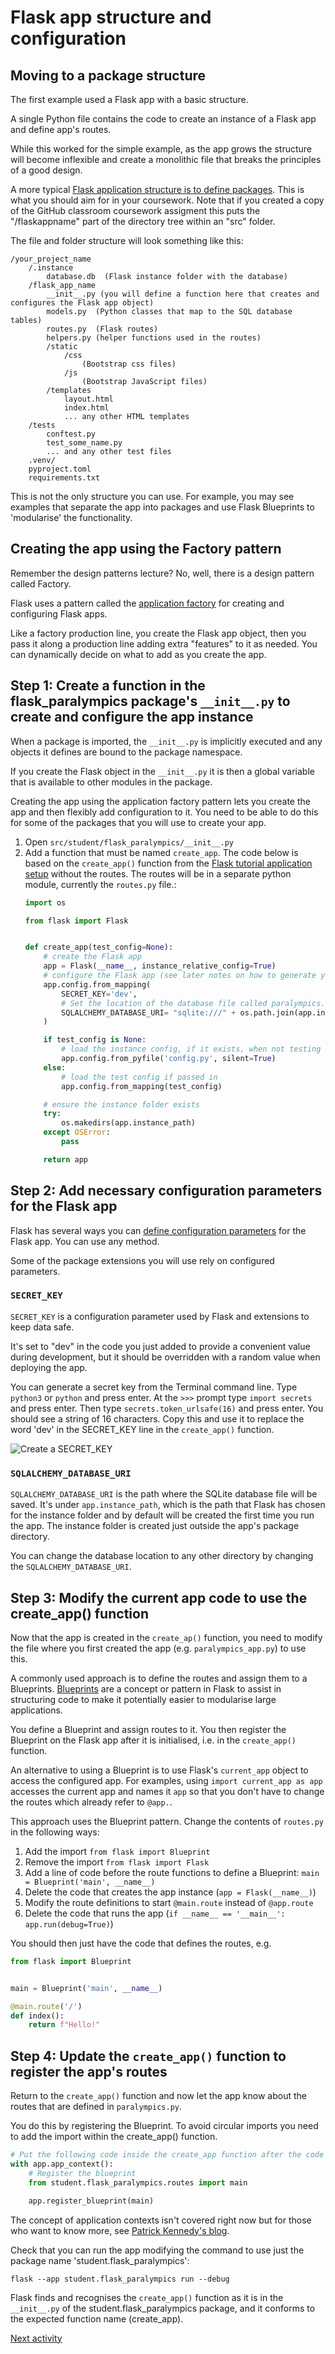 # Flask app structure and configuration

## Moving to a package structure

The first example used a Flask app with a basic structure.

A single Python file contains the code to create an instance of a Flask app and define app's routes.

While this worked for the simple example, as the app grows the structure will become inflexible and create a monolithic
file that breaks the principles of a good design.

A more
typical [Flask application structure is to define packages](https://flask.palletsprojects.com/en/stable/patterns/packages/).
This is what you should aim for in your coursework. Note that if you created a copy of the GitHub classroom coursework assigment this puts the "/flaskappname" part of the directory tree within an "src" folder.

The file and folder structure will look something like this:

```text
/your_project_name
    /.instance
        database.db  (Flask instance folder with the database)
    /flask_app_name
        __init__.py (you will define a function here that creates and configures the Flask app object)
        models.py  (Python classes that map to the SQL database tables)
        routes.py  (Flask routes)
        helpers.py (helper functions used in the routes)
        /static
            /css
                (Bootstrap css files)
            /js
                (Bootstrap JavaScript files)
        /templates
            layout.html
            index.html
            ... any other HTML templates
    /tests
        conftest.py
        test_some_name.py
        ... and any other test files
    .venv/
    pyproject.toml
    requirements.txt
```

This is not the only structure you can use. For example, you may see examples that separate the app into packages and
use Flask Blueprints to 'modularise' the functionality.

## Creating the app using the Factory pattern

Remember the design patterns lecture? No, well, there is a design pattern called Factory.

Flask uses a pattern called
the [application factory](https://flask.palletsprojects.com/en/stable/patterns/appfactories/) for creating and
configuring Flask apps.

Like a factory production line, you create the Flask app object, then you pass it along a production line adding extra
"features" to it as needed. You can dynamically decide on what to add as you create the app.

## Step 1: Create a function in the flask_paralympics package's `__init__.py` to create and configure the app instance

When a package is imported, the `__init__.py` is implicitly executed and any objects it defines are bound to the package
namespace.

If you create the Flask object in the `__init__.py` it is then a global variable that is available to other modules in
the package.

Creating the app using the application factory pattern lets you create the app and then flexibly add configuration to
it. You need to be able to do this for some of the packages that you will use to create your app.

1. Open `src/student/flask_paralympics/__init__.py`
2. Add a function that must be named `create_app`. The code below is based on the `create_app()` function from
   the [Flask tutorial application setup](https://flask.palletsprojects.com/en/stable/tutorial/factory/#application-setup)
   without the routes. The routes will be in a separate python module, currently the `routes.py` file.:
    ```python
    import os

    from flask import Flask


    def create_app(test_config=None):
        # create the Flask app
        app = Flask(__name__, instance_relative_config=True)
        # configure the Flask app (see later notes on how to generate your own SECRET_KEY)
        app.config.from_mapping(
            SECRET_KEY='dev',
            # Set the location of the database file called paralympics.sqlite which will be in the app's instance folder
            SQLALCHEMY_DATABASE_URI= "sqlite:///" + os.path.join(app.instance_path, 'paralympics.sqlite'),  
        )

        if test_config is None:
            # load the instance config, if it exists, when not testing
            app.config.from_pyfile('config.py', silent=True)
        else:
            # load the test config if passed in
            app.config.from_mapping(test_config)

        # ensure the instance folder exists
        try:
            os.makedirs(app.instance_path)
        except OSError:
            pass

        return app
    ```

## Step 2: Add necessary configuration parameters for the Flask app

Flask has several ways you can [define configuration parameters](https://flask.palletsprojects.com/en/stable/config/)
for the Flask app. You can use any method.

Some of the package extensions you will use rely on configured parameters.

### `SECRET_KEY`

`SECRET_KEY` is a configuration parameter used by Flask and extensions to keep data safe.

It's set to "dev" in the code you just added to provide a convenient value during development, but it should be
overridden with a random value when deploying the app.

You can generate a secret key from the Terminal command line. Type `python3` or `python` and press enter. At
the `>>>` prompt type `import secrets` and press enter. Then type `secrets.token_urlsafe(16)` and press enter. You
should see a string of 16 characters. Copy this and use it to replace the word 'dev' in
the SECRET_KEY line in the `create_app()` function.

![Create a SECRET_KEY](../img/secret_key.png)

### `SQLALCHEMY_DATABASE_URI`

`SQLALCHEMY_DATABASE_URI` is the path where the SQLite database file will be saved. It's under `app.instance_path`,
which is the path that Flask has chosen for the instance folder and by default will be created the first time you run
the app. The instance folder is created just outside the app's package directory.

You can change the database location to any other directory by changing the `SQLALCHEMY_DATABASE_URI`.

## Step 3: Modify the current app code to use the create_app() function

Now that the app is created in the `create_ap()` function, you need to modify the file where you first created the app (e.g. `paralympics_app.py`) to use this.

A commonly used approach is to define the routes and assign them to a
Blueprints. [Blueprints](https://flask.palletsprojects.com/en/stable/blueprints/) are a concept or pattern in Flask to
assist in structuring code to make it potentially easier to modularise large applications.

You define a Blueprint and assign routes to it. You then register the Blueprint on the Flask app after it is
initialised, i.e. in the `create_app()` function.

An alternative to using a Blueprint is to use Flask's `current_app` object to access the configured app. For examples,
using `import current_app as app` accesses the current app and names it `app` so that you don't have to change the
routes which already refer to `@app.`.

This approach uses the Blueprint pattern. Change the contents of `routes.py` in the following ways:

1. Add the import `from flask import Blueprint`
2. Remove the import `from flask import Flask`
3. Add a line of code before the route functions to define a Blueprint: `main = Blueprint('main', __name__)`
4. Delete the code that creates the app instance (`app = Flask(__name__)`)
5. Modify the route definitions to start `@main.route` instead of `@app.route`
6. Delete the code that runs the app (`if __name__ == '__main__': app.run(debug=True)`)

You should then just have the code that defines the routes, e.g.

```python
from flask import Blueprint


main = Blueprint('main', __name__)

@main.route('/')
def index():
    return f"Hello!"
```

## Step 4: Update the `create_app()` function to register the app's routes

Return to the `create_app()` function and now let the app know about the routes that are defined in `paralympics.py`.

You do this by registering the Blueprint. To avoid circular imports you need to add the import within the create_app()
function.

```python
# Put the following code inside the create_app function after the code to ensure the instance folder exists
with app.app_context():
    # Register the blueprint
    from student.flask_paralympics.routes import main

    app.register_blueprint(main)
```

The concept of application contexts isn't covered right now but for those who want to know more,
see [Patrick Kennedy's blog](https://testdriven.io/blog/flask-contexts-advanced/).

Check that you can run the app modifying the command to use just the package name 'student.flask_paralympics':

```terminal
flask --app student.flask_paralympics run --debug
```

Flask finds and recognises the `create_app()` function as it is in the `__init__.py` of the student.flask_paralympics
package, and it conforms to the expected function name (create_app).

[Next activity](6-3-templates.md)
